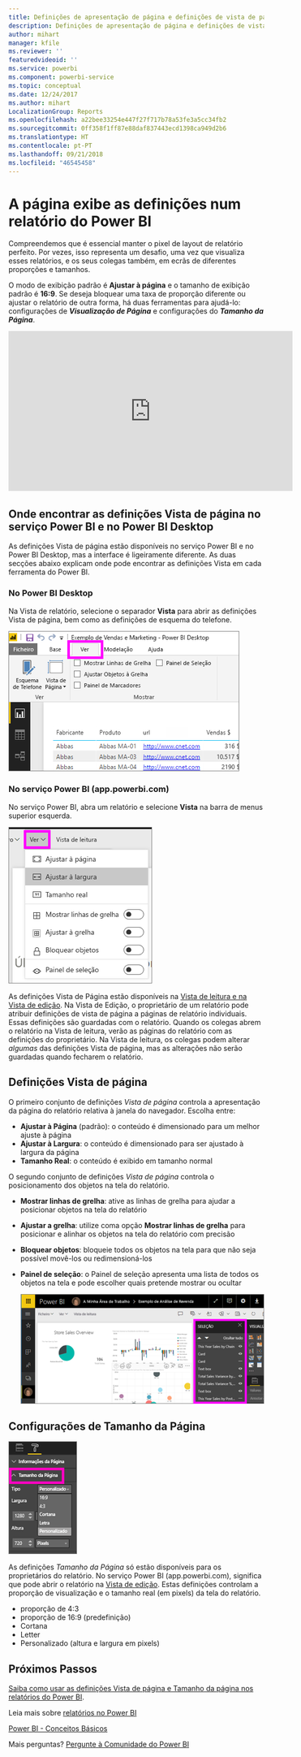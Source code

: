 ```yaml
---
title: Definições de apresentação de página e definições de vista de página num relatório
description: Definições de apresentação de página e definições de vista de página num relatório
author: mihart
manager: kfile
ms.reviewer: ''
featuredvideoid: ''
ms.service: powerbi
ms.component: powerbi-service
ms.topic: conceptual
ms.date: 12/24/2017
ms.author: mihart
LocalizationGroup: Reports
ms.openlocfilehash: a22bee33254e447f27f717b78a53fe3a5cc34fb2
ms.sourcegitcommit: 0ff358f1ff87e88daf837443ecd1398ca949d2b6
ms.translationtype: HT
ms.contentlocale: pt-PT
ms.lasthandoff: 09/21/2018
ms.locfileid: "46545458"
---
```

# <a name="page-display-settings-in-a-power-bi-report"></a>A página exibe as definições num relatório do Power BI
Compreendemos que é essencial manter o pixel de layout de relatório perfeito. Por vezes, isso representa um desafio, uma vez que visualiza esses relatórios, e os seus colegas também, em ecrãs de diferentes proporções e tamanhos. 

O modo de exibição padrão é **Ajustar à página** e o tamanho de exibição padrão é **16:9**. Se deseja bloquear uma taxa de proporção diferente ou ajustar o relatório de outra forma, há duas ferramentas para ajudá-lo: configurações de ***Visualização de Página*** e configurações do ***Tamanho da Página***.

<iframe width="560" height="315" src="https://www.youtube.com/embed/5tg-OXzxe2g" frameborder="0" allowfullscreen></iframe>


## <a name="where-to-find-page-view-settings-in-power-bi-service-and-power-bi-desktop"></a>Onde encontrar as definições Vista de página no serviço Power BI e no Power BI Desktop
As definições Vista de página estão disponíveis no serviço Power BI e no Power BI Desktop, mas a interface é ligeiramente diferente. As duas secções abaixo explicam onde pode encontrar as definições Vista em cada ferramenta do Power BI.

### <a name="in-power-bi-desktop"></a>No Power BI Desktop
Na Vista de relatório, selecione o separador **Vista** para abrir as definições Vista de página, bem como as definições de esquema do telefone.

  ![painel de seleção](media/power-bi-report-display-settings/power-bi-desktop-view-settings.png)

### <a name="in-power-bi-service-apppowerbicom"></a>No serviço Power BI (app.powerbi.com)
No serviço Power BI, abra um relatório e selecione **Vista** na barra de menus superior esquerda.

![](media/power-bi-report-display-settings/power-bi-change-page-view.png)

As definições Vista de Página estão disponíveis na [Vista de leitura e na Vista de edição](consumer/end-user-reading-view.md). Na Vista de Edição, o proprietário de um relatório pode atribuir definições de vista de página a páginas de relatório individuais. Essas definições são guardadas com o relatório. Quando os colegas abrem o relatório na Vista de leitura, verão as páginas do relatório com as definições do proprietário.  Na Vista de leitura, os colegas podem alterar *algumas* das definições Vista de página, mas as alterações não serão guardadas quando fecharem o relatório.

##    <a name="page-view-settings"></a>Definições Vista de página
O primeiro conjunto de definições *Vista de página* controla a apresentação da página do relatório relativa à janela do navegador.  Escolha entre:

* **Ajustar à Página** (padrão): o conteúdo é dimensionado para um melhor ajuste à página
* **Ajustar à Largura**: o conteúdo é dimensionado para ser ajustado à largura da página
* **Tamanho Real**: o conteúdo é exibido em tamanho normal

O segundo conjunto de definições *Vista de página* controla o posicionamento dos objetos na tela do relatório.

* **Mostrar linhas de grelha**: ative as linhas de grelha para ajudar a posicionar objetos na tela do relatório
* **Ajustar a grelha**: utilize coma opção **Mostrar linhas de grelha** para posicionar e alinhar os objetos na tela do relatório com precisão 
* **Bloquear objetos**: bloqueie todos os objetos na tela para que não seja possível movê-los ou redimensioná-los
* **Painel de seleção**: o Painel de seleção apresenta uma lista de todos os objetos na tela e pode escolher quais pretende mostrar ou ocultar

    ![painel de seleção](media/power-bi-report-display-settings/power-bi-selection-pane.png)



## <a name="page-size-settings"></a>Configurações de Tamanho da Página
![](media/power-bi-report-display-settings/power-bi--page-size.png)

As definições *Tamanho da Página* só estão disponíveis para os proprietários do relatório. No serviço Power BI (app.powerbi.com), significa que pode abrir o relatório na [Vista de edição](consumer/end-user-reading-view.md). Estas definições controlam a proporção de visualização e o tamanho real (em pixels) da tela do relatório.   

* proporção de 4:3
* proporção de 16:9 (predefinição)
* Cortana
* Letter
* Personalizado (altura e largura em pixels)

## <a name="next-steps"></a>Próximos Passos
[Saiba como usar as definições Vista de página e Tamanho da página nos relatórios do Power BI](consumer/end-user-report-view.md).

Leia mais sobre [relatórios no Power BI](consumer/end-user-reports.md)

[Power BI - Conceitos Básicos](consumer/end-user-basic-concepts.md)

Mais perguntas? [Pergunte à Comunidade do Power BI](http://community.powerbi.com/)

